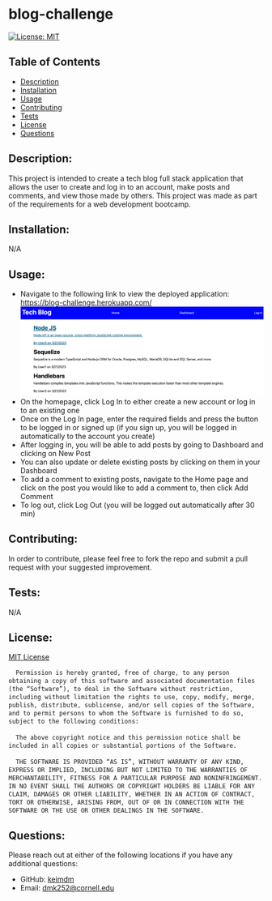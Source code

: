 # blog-challenge
[![License: MIT](https://img.shields.io/badge/License-MIT-yellow.svg)](https://opensource.org/licenses/MIT)
## Table of Contents
* [Description](#description)
* [Installation](#installation)
* [Usage](#usage)
* [Contributing](#contributing)
* [Tests](#tests)
* [License](#license)
* [Questions](#questions)
## Description:
This project is intended to create a tech blog full stack application that allows the user to create and log in to an account, make posts and comments, and view those made by others. This project was made as part of the requirements for a web development bootcamp.

## Installation:
N/A

## Usage:
* Navigate to the following link to view  the deployed application: https://blog-challenge.herokuapp.com/
![](./public/assets/images/screenshot.png)
* On the homepage, click Log In to either create a new account or log in to an existing one
* Once on the Log In page, enter the required fields and press the button to be logged in or signed up (if you sign up, you will be logged in automatically to the account you create)
* After logging in, you will be able to add posts by going to Dashboard and clicking on New Post
* You can also update or delete existing posts by clicking on them in your Dashboard
* To add a comment to existing posts, navigate to the Home page and click on the post you would like to add a comment to, then click Add Comment
* To log out, click Log Out (you will be logged out automatically after 30 min)

## Contributing:
In order to contribute, please feel free to fork the repo and submit a pull request with your suggested improvement.

## Tests:
N/A

## License:
[MIT License](https://opensource.org/license/mit/)

      Permission is hereby granted, free of charge, to any person obtaining a copy of this software and associated documentation files (the “Software”), to deal in the Software without restriction, including without limitation the rights to use, copy, modify, merge, publish, distribute, sublicense, and/or sell copies of the Software, and to permit persons to whom the Software is furnished to do so, subject to the following conditions:
      
      The above copyright notice and this permission notice shall be included in all copies or substantial portions of the Software.
      
      THE SOFTWARE IS PROVIDED “AS IS”, WITHOUT WARRANTY OF ANY KIND, EXPRESS OR IMPLIED, INCLUDING BUT NOT LIMITED TO THE WARRANTIES OF MERCHANTABILITY, FITNESS FOR A PARTICULAR PURPOSE AND NONINFRINGEMENT. IN NO EVENT SHALL THE AUTHORS OR COPYRIGHT HOLDERS BE LIABLE FOR ANY CLAIM, DAMAGES OR OTHER LIABILITY, WHETHER IN AN ACTION OF CONTRACT, TORT OR OTHERWISE, ARISING FROM, OUT OF OR IN CONNECTION WITH THE SOFTWARE OR THE USE OR OTHER DEALINGS IN THE SOFTWARE.
      
      
## Questions:
Please reach out at either of the following locations if you have any additional questions:
* GitHub: [keimdm](https://github.com/keimdm)
* Email: dmk252@cornell.edu
